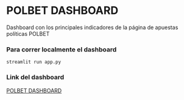
# POLBET DASHBOARD
Dashboard con los principales indicadores de la página de apuestas políticas POLBET

### Para correr localmente el dashboard
```
streamlit run app.py
```

### Link del dashboard
[POLBET DASHBOARD](https://share.streamlit.io/carlosgl87/polbet_dashboard/app.py)
